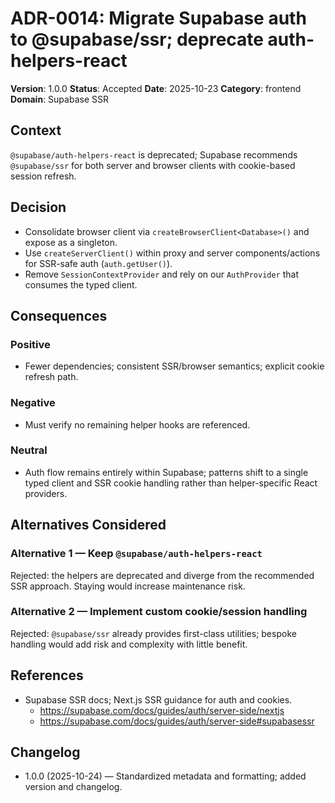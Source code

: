 # ADR-0014: Migrate Supabase auth to @supabase/ssr; deprecate auth-helpers-react

**Version**: 1.0.0
**Status**: Accepted
**Date**: 2025-10-23
**Category**: frontend
**Domain**: Supabase SSR

## Context

`@supabase/auth-helpers-react` is deprecated; Supabase recommends `@supabase/ssr` for both server and browser clients with cookie-based session refresh.

## Decision

- Consolidate browser client via `createBrowserClient<Database>()` and expose as a singleton.
- Use `createServerClient()` within proxy and server components/actions for SSR-safe auth (`auth.getUser()`).
- Remove `SessionContextProvider` and rely on our `AuthProvider` that consumes the typed client.

## Consequences

### Positive

- Fewer dependencies; consistent SSR/browser semantics; explicit cookie refresh path.

### Negative

- Must verify no remaining helper hooks are referenced.

### Neutral

- Auth flow remains entirely within Supabase; patterns shift to a single typed client and SSR cookie handling rather than helper-specific React providers.

## Alternatives Considered

### Alternative 1 — Keep `@supabase/auth-helpers-react`

Rejected: the helpers are deprecated and diverge from the recommended SSR approach. Staying would increase maintenance risk.

### Alternative 2 — Implement custom cookie/session handling

Rejected: `@supabase/ssr` already provides first-class utilities; bespoke handling would add risk and complexity with little benefit.

## References

- Supabase SSR docs; Next.js SSR guidance for auth and cookies.
  - <https://supabase.com/docs/guides/auth/server-side/nextjs>
  - <https://supabase.com/docs/guides/auth/server-side#supabasessr>

## Changelog

- 1.0.0 (2025-10-24) — Standardized metadata and formatting; added version and changelog.
